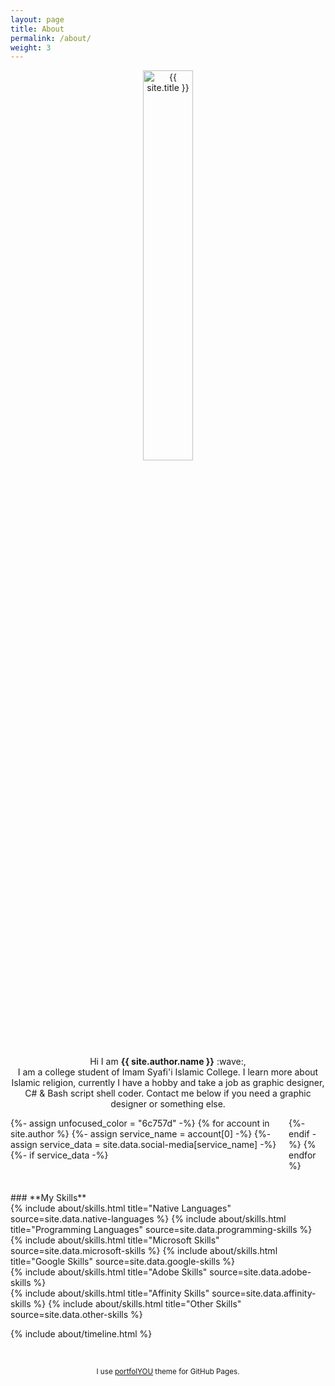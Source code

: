 ```yaml
---
layout: page
title: About
permalink: /about/
weight: 3
---
```


<p align="center">
<img src="{{ site.author.image }}" alt="{{ site.title }}" width="40%" height="40%" style="display:flex;">
<br>
Hi I am <b>{{ site.author.name }}</b> :wave:,<br>
I am a college student of Imam Syafi'i Islamic College. I learn more about Islamic religion, currently I have a hobby and take a job as graphic designer, C# & Bash script shell coder. Contact me below if you need a graphic designer or something else.
</p>

<div style="display:flex; justify-content: center;">
  {%- assign unfocused_color = "6c757d" -%}
  {% for account in site.author %}
    {%- assign service_name = account[0] -%}
    {%- assign service_data = site.data.social-media[service_name] -%}
    {%- if service_data -%}    
    <a class="social mx-1"  href="{{ service_data.url }}{{ account[1] }}"
       style="color: #{{ unfocused_color }}"
       onMouseOver="this.style.color='#{{ service_data.color }}'"
       onMouseOut="this.style.color='#{{ unfocused_color }}'">
      <i class="{{ service_data.icon }} fa-1x"></i>
    </a>
    {%- endif -%}
  {% endfor %}
</div>
<br>
<br>
### **My Skills**

<div class="row">
{% include about/skills.html title="Native Languages" source=site.data.native-languages %}
{% include about/skills.html title="Programming Languages" source=site.data.programming-skills %}
</div>
<div class="row">
{% include about/skills.html title="Microsoft Skills" source=site.data.microsoft-skills %}
{% include about/skills.html title="Google Skills" source=site.data.google-skills %}
</div>
<div class="row">
{% include about/skills.html title="Adobe Skills" source=site.data.adobe-skills %}
</div>
<div class="row">
{% include about/skills.html title="Affinity Skills" source=site.data.affinity-skills %}
{% include about/skills.html title="Other Skills" source=site.data.other-skills %}
</div>

{% include about/timeline.html %}

<br>
<p align="center">
<small class="text-muted mb-2">
  I use <a href="https://github.com/YoussefRaafatNasry/portfolYOU">portfolYOU</a> theme for GitHub Pages.
</small>
</p>
